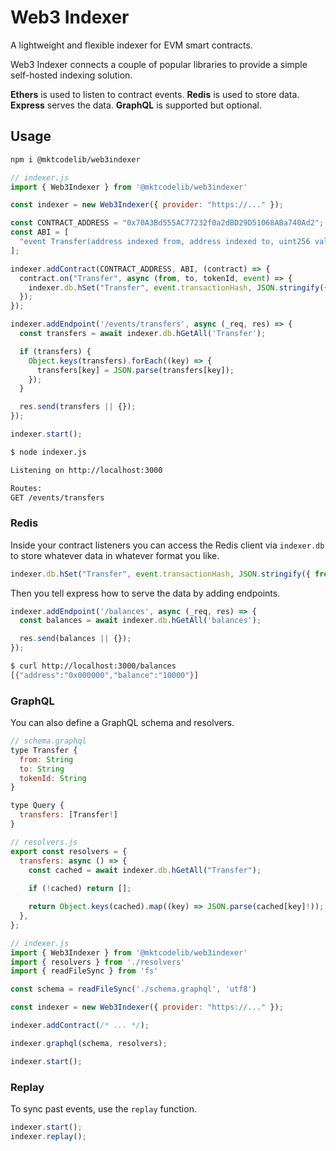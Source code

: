 # Web3 Indexer

A lightweight and flexible indexer for EVM smart contracts.

Web3 Indexer connects a couple of popular libraries to provide a simple self-hosted indexing solution.

**Ethers** is used to listen to contract events.
**Redis** is used to store data.
**Express** serves the data.
**GraphQL** is supported but optional.

## Usage

```bash
npm i @mktcodelib/web3indexer
```

```javascript
// indexer.js
import { Web3Indexer } from '@mktcodelib/web3indexer'

const indexer = new Web3Indexer({ provider: "https://..." });

const CONTRACT_ADDRESS = "0x70A3Bd555AC77232f0a2dBD29D51068ABa740Ad2";
const ABI = [
  "event Transfer(address indexed from, address indexed to, uint256 value)"
];

indexer.addContract(CONTRACT_ADDRESS, ABI, (contract) => {
  contract.on("Transfer", async (from, to, tokenId, event) => {
    indexer.db.hSet("Transfer", event.transactionHash, JSON.stringify({ from, to, tokenId: tokenId.toString() }));
  });
});

indexer.addEndpoint('/events/transfers', async (_req, res) => {
  const transfers = await indexer.db.hGetAll('Transfer');

  if (transfers) {
    Object.keys(transfers).forEach((key) => {
      transfers[key] = JSON.parse(transfers[key]);
    });
  }

  res.send(transfers || {});
});

indexer.start();
```

```bash
$ node indexer.js

Listening on http://localhost:3000

Routes:
GET /events/transfers
```

### Redis

Inside your contract listeners you can access the Redis client via `indexer.db` to store whatever data in whatever format you like.

```javascript
indexer.db.hSet("Transfer", event.transactionHash, JSON.stringify({ from, to, tokenId: tokenId.toString() }));
```

Then you tell express how to serve the data by adding endpoints.

```javascript
indexer.addEndpoint('/balances', async (_req, res) => {
  const balances = await indexer.db.hGetAll('balances');

  res.send(balances || {});
});
```

```bash
$ curl http://localhost:3000/balances
[{"address":"0x000000","balance":"10000"}]
```

### GraphQL

You can also define a GraphQL schema and resolvers.

```javascript
// schema.graphql
type Transfer {
  from: String
  to: String
  tokenId: String
}

type Query {
  transfers: [Transfer!]
}
```

```javascript
// resolvers.js
export const resolvers = {
  transfers: async () => {
    const cached = await indexer.db.hGetAll("Transfer");
    
    if (!cached) return [];

    return Object.keys(cached).map((key) => JSON.parse(cached[key]!));
  },
};
```

```javascript
// indexer.js
import { Web3Indexer } from '@mktcodelib/web3indexer'
import { resolvers } from './resolvers'
import { readFileSync } from 'fs'

const schema = readFileSync('./schema.graphql', 'utf8')

const indexer = new Web3Indexer({ provider: "https://..." });

indexer.addContract(/* ... */);

indexer.graphql(schema, resolvers);

indexer.start();
```

### Replay

To sync past events, use the `replay` function.

```javascript
indexer.start();
indexer.replay();
```